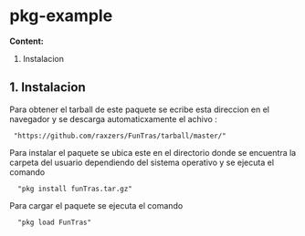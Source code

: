 # pkg-example


**Content:**


1. Instalacion


## 1. Instalacion

Para obtener el tarball de este paquete se ecribe esta direccion en el navegador y se descarga automaticxamente el achivo :

     "https://github.com/raxzers/FunTras/tarball/master/"

Para instalar el paquete se ubica este en el directorio donde se encuentra la carpeta del usuario dependiendo del sistema operativo y se ejecuta el comando 

      "pkg install funTras.tar.gz"

Para cargar el paquete se ejecuta el comando 

      "pkg load FunTras"


